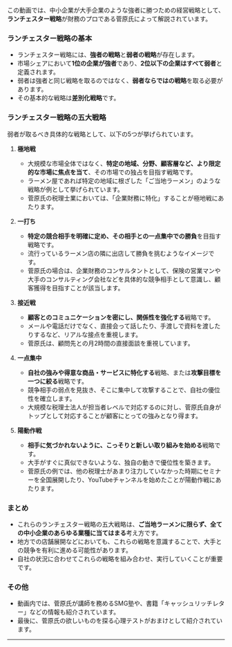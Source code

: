 この動画では、中小企業が大手企業のような強者に勝つための経営戦略として、**ランチェスター戦略**が財務のプロである菅原氏によって解説されています。

### ランチェスター戦略の基本

- ランチェスター戦略には、**強者の戦略**と**弱者の戦略**が存在します。
- 市場シェアにおいて**1位の企業が強者**であり、**2位以下の企業はすべて弱者**と定義されます。
- 弱者は強者と同じ戦略を取るのではなく、**弱者ならではの戦略**を取る必要があります。
- その基本的な戦略は**差別化戦略**です。

### ランチェスター戦略の五大戦略

弱者が取るべき具体的な戦略として、以下の5つが挙げられています。

1. **極地戦**
    
    - 大規模な市場全体ではなく、**特定の地域、分野、顧客層など、より限定的な市場に焦点を当て**、その市場での独占を目指す戦略です。
    - ラーメン屋であれば特定の地域に根ざした「ご当地ラーメン」のような戦略が例として挙げられています。
    - 菅原氏の税理士業においては、「企業財務に特化」することが極地戦にあたります。
2. **一打ち**
    
    - **特定の競合相手を明確に定め、その相手との一点集中での勝負**を目指す戦略です。
    - 流行っているラーメン店の隣に出店して勝負を挑むようなイメージです。
    - 菅原氏の場合は、企業財務のコンサルタントとして、保険の営業マンや大手のコンサルティング会社などを具体的な競争相手として意識し、顧客獲得を目指すことが該当します。
3. **接近戦**
    
    - **顧客とのコミュニケーションを密にし、関係性を強化する**戦略です。
    - メールや電話だけでなく、直接会って話したり、手渡しで資料を渡したりするなど、リアルな接点を重視します。
    - 菅原氏は、顧問先との月2時間の直接面談を重視しています。
4. **一点集中**
    
    - **自社の強みや得意な商品・サービスに特化する**戦略、または**攻撃目標を一つに絞る**戦略です。
    - 競争相手の弱点を見抜き、そこに集中して攻撃することで、自社の優位性を確立します。
    - 大規模な税理士法人が担当者レベルで対応するのに対し、菅原氏自身がトップとして対応することが顧客にとっての強みとなり得ます。
5. **陽動作戦**
    
    - **相手に気づかれないように、こっそりと新しい取り組みを始める**戦略です。
    - 大手がすぐに真似できないような、独自の動きで優位性を築きます。
    - 菅原氏の例では、他の税理士があまり注力していなかった時期にセミナーを全国展開したり、YouTubeチャンネルを始めたことが陽動作戦にあたります。

### まとめ

- これらのランチェスター戦略の五大戦略は、**ご当地ラーメンに限らず、全ての中小企業のあらゆる業種に当てはまる**考え方です。
- 地方での店舗展開などにおいても、これらの戦略を意識することで、大手との競争を有利に進める可能性があります。
- 自社の状況に合わせてこれらの戦略を組み合わせ、実行していくことが重要です。

### その他

- 動画内では、菅原氏が講師を務めるSMG塾や、書籍「キャッシュリッチレター」などの情報も紹介されています。
- 最後に、菅原氏の欲しいものを探る心理テストがおまけとして紹介されています。

---